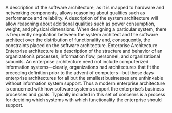 A description of the software architecture, as it is mapped to hardware and networking components, allows reasoning about qualities such as performance and reliability. A description of the system architecture will allow reasoning about additional qualities such as power consumption, weight, and physical dimensions. When designing a particular system, there is frequently negotiation between the system architect and the software architect over the distribution of functionality and, consequently, the constraints placed on the software architecture. Enterprise Architecture Enterprise architecture is a description of the structure and behavior of an organization’s processes, information flow, personnel, and organizational subunits. An enterprise architecture need not include computerized information systems—clearly, organizations had architectures that fit the preceding definition prior to the advent of computers—but these days enterprise architectures for all but the smallest businesses are unthinkable without information system support. Thus a modern enterprise architecture is concerned with how software systems support the enterprise’s business processes and goals. Typically included in this set of concerns is a process for deciding which systems with which functionality the enterprise should support.
